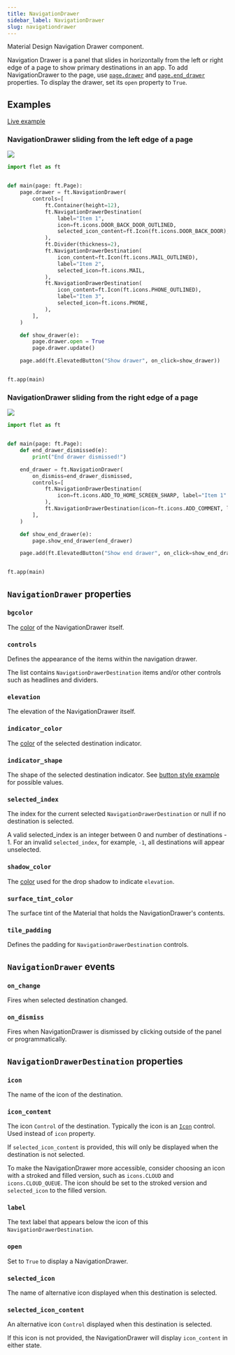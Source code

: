 ```yaml
---
title: NavigationDrawer
sidebar_label: NavigationDrawer
slug: navigationdrawer
---
```


Material Design Navigation Drawer component.

Navigation Drawer is a panel that slides in horizontally from the left or right edge of a page to show primary destinations in an app. To add NavigationDrawer to the page, use [`page.drawer`](page#drawer) and [`page.end_drawer`](page#end_drawer) properties. To display the drawer, set its `open` property to `True`.

## Examples

[Live example](https://flet-controls-gallery.fly.dev/navigation/navigationdrawer)

### NavigationDrawer sliding from the left edge of a page

<img src="/img/docs/controls/navigationdrawer/navigation-drawer-start.gif" className="screenshot-60"/>

```python
import flet as ft


def main(page: ft.Page):
    page.drawer = ft.NavigationDrawer(
        controls=[
            ft.Container(height=12),
            ft.NavigationDrawerDestination(
                label="Item 1",
                icon=ft.icons.DOOR_BACK_DOOR_OUTLINED,
                selected_icon_content=ft.Icon(ft.icons.DOOR_BACK_DOOR),
            ),
            ft.Divider(thickness=2),
            ft.NavigationDrawerDestination(
                icon_content=ft.Icon(ft.icons.MAIL_OUTLINED),
                label="Item 2",
                selected_icon=ft.icons.MAIL,
            ),
            ft.NavigationDrawerDestination(
                icon_content=ft.Icon(ft.icons.PHONE_OUTLINED),
                label="Item 3",
                selected_icon=ft.icons.PHONE,
            ),
        ],
    )

    def show_drawer(e):
        page.drawer.open = True
        page.drawer.update()

    page.add(ft.ElevatedButton("Show drawer", on_click=show_drawer))


ft.app(main)
```

### NavigationDrawer sliding from the right edge of a page

<img src="/img/docs/controls/navigationdrawer/navigation-drawer-end.gif" className="screenshot-60"/>

```python
import flet as ft


def main(page: ft.Page):
    def end_drawer_dismissed(e):
        print("End drawer dismissed!")

    end_drawer = ft.NavigationDrawer(
        on_dismiss=end_drawer_dismissed,
        controls=[
            ft.NavigationDrawerDestination(
                icon=ft.icons.ADD_TO_HOME_SCREEN_SHARP, label="Item 1"
            ),
            ft.NavigationDrawerDestination(icon=ft.icons.ADD_COMMENT, label="Item 2"),
        ],
    )

    def show_end_drawer(e):
        page.show_end_drawer(end_drawer)

    page.add(ft.ElevatedButton("Show end drawer", on_click=show_end_drawer))


ft.app(main)
```

## `NavigationDrawer` properties

### `bgcolor`

The [color](/docs/guides/python/colors) of the NavigationDrawer itself.

### `controls`

Defines the appearance of the items within the navigation drawer.

The list contains `NavigationDrawerDestination` items and/or other controls such as headlines and dividers.

### `elevation`

The elevation of the NavigationDrawer itself.

### `indicator_color`

The [color](/docs/guides/python/colors) of the selected destination indicator.

### `indicator_shape`

The shape of the selected destination indicator. See [button style example](elevatedbutton#style) for possible values.

### `selected_index`

The index for the current selected `NavigationDrawerDestination` or null if no destination is selected.

A valid selected_index is an integer between 0 and number of destinations - 1. For an invalid `selected_index`, for example, `-1`, all destinations will appear unselected.

### `shadow_color`

The [color](/docs/guides/python/colors) used for the drop shadow to indicate `elevation`.

### `surface_tint_color`

The surface tint of the Material that holds the NavigationDrawer's contents.

### `tile_padding`

Defines the padding for `NavigationDrawerDestination` controls.

## `NavigationDrawer` events

### `on_change`

Fires when selected destination changed.

### `on_dismiss`

Fires when NavigationDrawer is dismissed by clicking outside of the panel or programmatically.

## `NavigationDrawerDestination` properties

### `icon`

The name of the icon of the destination.

### `icon_content`

The icon `Control` of the destination. Typically the icon is an [`Icon`](icon) control. Used instead of `icon` property.

If `selected_icon_content` is provided, this will only be displayed when the destination is not selected.

To make the NavigationDrawer more accessible, consider choosing an icon with a stroked and filled version, such as `icons.CLOUD` and `icons.CLOUD_QUEUE`. The icon should be set to the stroked version and `selected_icon` to the filled version.

### `label`

The text label that appears below the icon of this `NavigationDrawerDestination`.

### `open`

Set to `True` to display a NavigationDrawer.

### `selected_icon`

The name of alternative icon displayed when this destination is selected.

### `selected_icon_content`

An alternative icon `Control` displayed when this destination is selected.

If this icon is not provided, the NavigationDrawer will display `icon_content` in either state.
